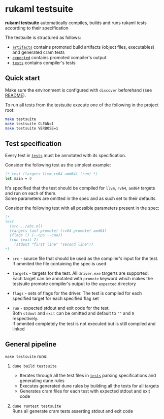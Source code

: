 # rukaml testsuite

**rukaml testsuite** automatically compiles, builds
and runs rukaml tests according to their specification

The testsuite is structured as follows:
 - [`artifacts`](artifacts) contains promoted build artifacts (object files, executables)
    and generated cram tests
 - [`expected`](expected) contains promoted compiler's output
 - [`tests`](tests) contains compiler's tests


## Quick start
Make sure the environment is configured with `discover` beforehand (see [README](../README.md)).

To run all tests from the testsuite execute one of the following in the project root:
```bash
make testsuite
make testsuite CLEAN=1
make testsuite VERBOSE=1
```

## Test specification
Every test in [`tests`](tests) must be annotated with its specification.

Consider the following test as the simplest example:
```ocaml
(* test (targets llvm rv64 amd64) (run) *)
let main = 0
```
It's specified that the test should be compiled for `llvm`, `rv64`, `amd64` targets
and run on each of them.<br>
Some parameters are omitted in the spec and as such set to their defaults.

Consider the following test with all possible parameters present in the spec:
```ocaml
(*
test
  (src ../abc.ml)
  (targets (anf promote) (rv64 promote) amd64)
  (flags () (--cps --caa))
  (run (exit 2)
    (stdout "first line" "second line"))
*)
```
- `src` - source file that should be used as the compiler's input for the test.<br>
If ommited the file containing the spec is used

- `targets` - targets for the test. All `driver.exe` targerts are supported.<br>
Each target can be annotated with `promote` keyword
which makes the testsuite promote compiler's output to the `expected` directory

- `flags` - sets of flags for the driver.
The test is compiled for each specified target for each specified flag set

- `run` - expected stdout and exit code for the test.<br>
Both `stdout` and `exit` can be omitted and default to `""` and `0` respectively.<br>
If ommited completely the test is not executed but is still compiled and linked


## General pipeline
`make testsuite` runs:

1. `dune build testsuite`<br>
    - Iterates through all the test files in [`tests`](tests) parsing specifications and generating dune rules
    - Executes generated dune rules by building all the tests for all targets
    - Generates cram files for each test with expected stdout and exit code

2. `dune runtest testsuite`<br>
    Runs all generate cram tests asserting stdout and exit code
